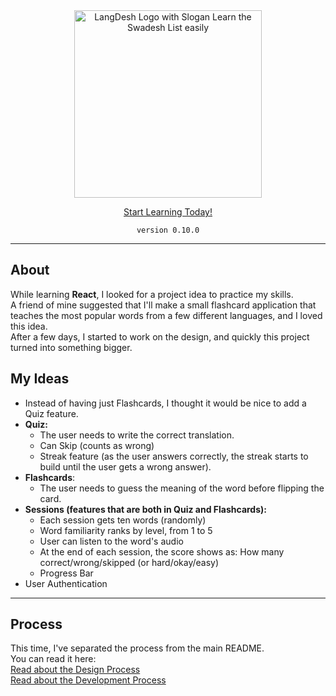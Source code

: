 <div align="center">
  <img width="300" alt="LangDesh Logo with Slogan Learn the Swadesh List easily" src="https://user-images.githubusercontent.com/79900761/123558786-c680c880-d7a0-11eb-8321-fd55bcc2d580.png">

  [Start Learning Today!](https://langdesh.netlify.app/)
  
`version 0.10.0`

---

</div>

## About

While learning **React**, I looked for a project idea to practice my skills. \
A friend of mine suggested that I'll make a small flashcard application that teaches the most popular words from a few different languages, and I loved this idea. \
After a few days, I started to work on the design, and quickly this project turned into something bigger.

## My Ideas

- Instead of having just Flashcards, I thought it would be nice to add a Quiz feature.
- **Quiz:**
  - The user needs to write the correct translation.
  - Can Skip (counts as wrong)
  - Streak feature (as the user answers correctly, the streak starts to build until the user gets a wrong answer).
- **Flashcards**:
  - The user needs to guess the meaning of the word before flipping the card.
- **Sessions (features that are both in Quiz and Flashcards):**
  - Each session gets ten words (randomly)
  - Word familiarity ranks by level, from 1 to 5
  - User can listen to the word's audio
  - At the end of each session, the score shows as: How many correct/wrong/skipped (or hard/okay/easy)
  - Progress Bar
- User Authentication

---

## Process

This time, I've separated the process from the main README. \
You can read it here:\
[Read about the Design Process](./DESIGN.md) \
[Read about the Development Process](./DEV.md)
